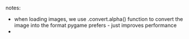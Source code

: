 notes:

- when loading images, we use .convert.alpha() function to convert the image into the format pygame prefers  - just improves performance
- 